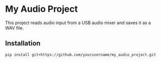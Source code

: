# My Audio Project

This project reads audio input from a USB audio mixer and saves it as a WAV file.

## Installation

```bash
pip install git+https://github.com/yourusername/my_audio_project.git
